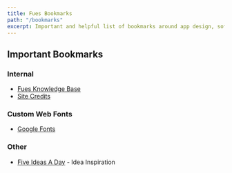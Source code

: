 ```yaml
---
title: Fues Bookmarks
path: "/bookmarks"
excerpt: Important and helpful list of bookmarks around app design, software development, and open source technologies made by Fues.
---
```


## Important Bookmarks

### Internal
* <a href="/knowledge" alt="fues knowledge base">Fues Knowledge Base</a>
* <a href="/credits" alt="fues blog credits">Site Credits</a>

### Custom Web Fonts
* [Google Fonts](https://fonts.google.com/)

### Other
* [Five Ideas A Day](https://www.fiveideasaday.com/) - Idea Inspiration